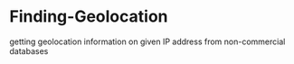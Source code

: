 # Finding-Geolocation
getting geolocation information on given IP address from non-commercial databases
